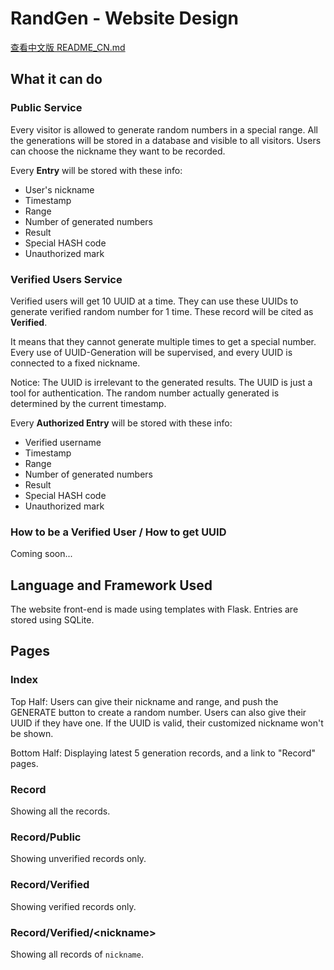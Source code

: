 # RandGen - Website Design

[查看中文版 README_CN.md](README_CN.md)

## What it can do

### Public Service

Every visitor is allowed to generate random numbers in a special range.
All the generations will be stored in a database and visible to all visitors.
Users can choose the nickname they want to be recorded.

Every **Entry** will be stored with these info:

- User's nickname
- Timestamp
- Range
- Number of generated numbers
- Result
- Special HASH code
- Unauthorized mark

### Verified Users Service

Verified users will get 10 UUID at a time. 
They can use these UUIDs to generate verified random number for 1 time.
These record will be cited as **Verified**.

It means that they cannot generate multiple times to get a special number.
Every use of UUID-Generation will be supervised, and every UUID is connected to a fixed nickname.

Notice: The UUID is irrelevant to the generated results.
The UUID is just a tool for authentication.
The random number actually generated is determined by the current timestamp.

Every **Authorized Entry** will be stored with these info:

- Verified username
- Timestamp
- Range
- Number of generated numbers
- Result
- Special HASH code
- Unauthorized mark

### How to be a Verified User / How to get UUID

Coming soon...

## Language and Framework Used

The website front-end is made using templates with Flask.
Entries are stored using SQLite.

## Pages

### Index

Top Half: Users can give their nickname and range, and push the GENERATE button to create a random number.
Users can also give their UUID if they have one. If the UUID is valid, their customized nickname won't be shown.

Bottom Half: Displaying latest 5 generation records, and a link to "Record" pages.

### Record

Showing all the records.

### Record/Public

Showing unverified records only.

### Record/Verified

Showing verified records only.

### Record/Verified/\<nickname\>

Showing all records of `nickname`.